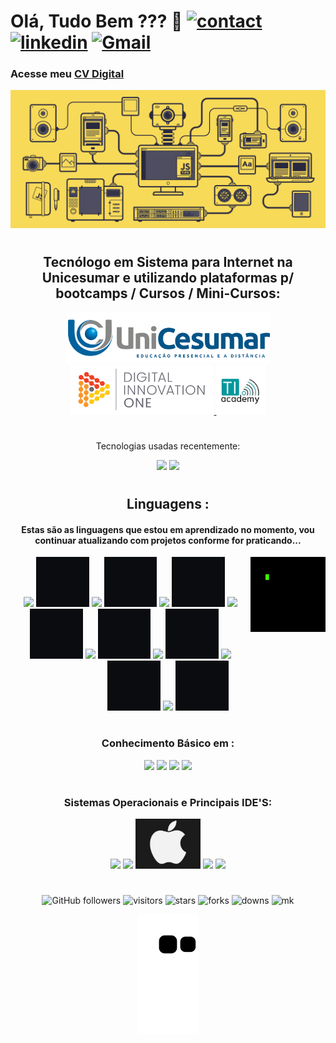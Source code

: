

# Olá, Tudo Bem ???   🖖                [![contact](https://img.shields.io/badge/WhatsApp-25D366?style=for-the-badge&logo=whatsapp&logoColor=white)](https://api.whatsapp.com/send?phone=5544920010649&text=Ol%C3%A1%20%2C%20tudo%20bem%20%3F)     [![linkedin](https://img.shields.io/badge/LinkedIn-0077B5?style=for-the-badge&logo=linkedin&logoColor=white)](https://www.linkedin.com/in/leandro-dukievicz-02b993218/)    [![Gmail](https://img.shields.io/badge/Gmail-D14836?style=for-the-badge&logo=gmail&logoColor=white)](mailto:leandrodukievicz1718@gmail.com)
### Acesse meu [CV Digital](https://personal.myskills.com.br/#/perfil/1848818)


<div height= "100em" align="center">
<img src="https://github.com/LeandroDukievicz/LeandroDukievicz/blob/main/js.gif"/>
  </div>
  
#

<div align = "center">
  <h2> Tecnólogo em Sistema para Internet  na Unicesumar  
  e utilizando plataformas p/ bootcamps / Cursos / Mini-Cursos:
  </h2>
  
  <a align ="left" href="https://www.unicesumar.edu.br/home/">
  <img  height = "80 " src = "https://github.com/LeandroDukievicz/LeandroDukievicz/blob/main/logo.png"/>
  </a>  
  
   <a align = "center " href="https://www.dio.me/">
      <img height ="80" src="https://github.com/LeandroDukievicz/LeandroDukievicz/blob/main/dio.png"/>
  </a>
   
   <a align= "right " href="https://tiacademybrasil.com.br/">
     <img height ="80" src="https://github.com/LeandroDukievicz/LeandroDukievicz/blob/main/ti%20academy.jpg"/>
   </a>
  <div/>

  #
 
  Tecnologias usadas recentemente:
<div align="center">
<img height = "209em" src="https://github-readme-stats.vercel.app/api?username=LeandroDukievicz&show_icons=true&theme=merko"/>
  <img height = "209em" src="https://github-readme-stats.vercel.app/api/top-langs/?username=LeandroDukievicz&layout=demo)](https://github.com/anuraghazra/github-readme-stats"/>

</div>
 

#
## Linguagens : 
#### Estas são as linguagens que estou em aprendizado no momento, vou continuar atualizando com projetos conforme for praticando...

<div>
   <img height ="120" align="right"src="https://github.com/LeandroDukievicz/LeandroDukievicz/blob/main/code-coding.gif"/>
   <img height ="80" src="https://cdn.jsdelivr.net/gh/devicons/devicon/icons/html5/html5-original.svg" />
   <img height = "80" src= " https://github.com/LeandroDukievicz/LeandroDukievicz/blob/main/Sem%20t%C3%ADtulo.jpg" />
   <img height ="80" src="https://cdn.jsdelivr.net/gh/devicons/devicon/icons/css3/css3-original.svg" />
   <img height = "80" src= " https://github.com/LeandroDukievicz/LeandroDukievicz/blob/main/Sem%20t%C3%ADtulo.jpg" />
   <img height ="80"src="https://cdn.jsdelivr.net/gh/devicons/devicon/icons/bootstrap/bootstrap-original.svg" />
   <img height = "80" src= " https://github.com/LeandroDukievicz/LeandroDukievicz/blob/main/Sem%20t%C3%ADtulo.jpg" />
   <img  height ="80" src="https://cdn.jsdelivr.net/gh/devicons/devicon/icons/javascript/javascript-original.svg" />
   <img height = "80" src= " https://github.com/LeandroDukievicz/LeandroDukievicz/blob/main/Sem%20t%C3%ADtulo.jpg" />
   <img height = "80"src="https://cdn.jsdelivr.net/gh/devicons/devicon/icons/nodejs/nodejs-original.svg" />
   <img height = "80" src= " https://github.com/LeandroDukievicz/LeandroDukievicz/blob/main/Sem%20t%C3%ADtulo.jpg" />
   <img height = "80" src="https://cdn.jsdelivr.net/gh/devicons/devicon/icons/react/react-original.svg" />
   <img height = "80" src= " https://github.com/LeandroDukievicz/LeandroDukievicz/blob/main/Sem%20t%C3%ADtulo.jpg" />
   <img height = "80" src="https://cdn.jsdelivr.net/gh/devicons/devicon/icons/git/git-original.svg" />
   <img height = "80" src= " https://github.com/LeandroDukievicz/LeandroDukievicz/blob/main/Sem%20t%C3%ADtulo.jpg" />
   <img height = "80"src="https://cdn.jsdelivr.net/gh/devicons/devicon/icons/github/github-original.svg" />
   <img height = "80" src= " https://github.com/LeandroDukievicz/LeandroDukievicz/blob/main/Sem%20t%C3%ADtulo.jpg" />
    </div>
  
#

### Conhecimento Básico em :
<div>
  <img height = "80" src="https://cdn.jsdelivr.net/gh/devicons/devicon/icons/c/c-original.svg" />
  <img height = "80" src="https://cdn.jsdelivr.net/gh/devicons/devicon/icons/figma/figma-original.svg" />
  <img  height = "80"src="https://cdn.jsdelivr.net/gh/devicons/devicon/icons/mysql/mysql-original.svg" />
  <img height = "80 "src="https://cdn.jsdelivr.net/gh/devicons/devicon/icons/postgresql/postgresql-original.svg" />

</div>

#

### Sistemas Operacionais e Principais IDE'S:
  <div>
     <img height ="80" src="https://cdn.jsdelivr.net/gh/devicons/devicon/icons/windows8/windows8-original.svg" />
     <img  height = "80" src="https://cdn.jsdelivr.net/gh/devicons/devicon/icons/linux/linux-original.svg" />
     <img  height ="80" src= "https://github.com/LeandroDukievicz/LeandroDukievicz/blob/main/apple3.png"/>
     <img height = "80" src="https://cdn.jsdelivr.net/gh/devicons/devicon/icons/vscode/vscode-original.svg" />
     <img height = "80" src="https://cdn.jsdelivr.net/gh/devicons/devicon/icons/intellij/intellij-original.svg" />
  </div>
 
 #
  
![GitHub followers](https://img.shields.io/github/followers/LeandroDukievicz?style=social)
![visitors](https://img.shields.io/github/watchers/LeandroDukievicz/LeandroDukievicz.svg)
![stars](https://img.shields.io/github/stars/LeandroDukievicz.svg)
![forks](https://img.shields.io/github/forks/LeandroDukievicz/LeandroDukievicz.svg)
![downs](https://img.shields.io/github/downloads/LeandroDukievicz/LeandroDukievicz/total.svg)
![mk](https://img.shields.io/badge/Made%20with-Markdown-1f425f.svg)

<p align="center">
  <img src="https://github.com/LeandroDukievicz/LeandroDukievicz/raw/output/github-contribution-grid-snake.svg" alt="snake animation">
</p>
 




  









